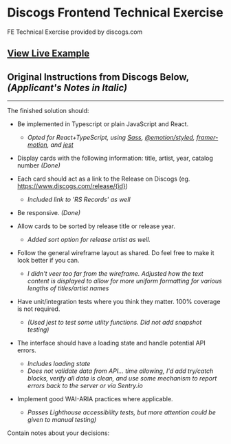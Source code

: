 # Discogs Frontend Technical Exercise

FE Technical Exercise provided by discogs.com

## [View Live Example](https://dtweb.design/temp/discogs-frontend-technical-exercise/)

## Original Instructions from Discogs Below, _(Applicant's Notes in Italic)_

---

The finished solution should:

- Be implemented in Typescript or plain JavaScript and React.

  - _Opted for React+TypeScript, using [Sass](https://sass-lang.com/), [@emotion/styled](https://emotion.sh/docs/introduction), [framer-motion](https://www.framer.com/motion/), and [jest](https://jestjs.io/)_

- Display cards with the following information: title, artist, year, catalog number _(Done)_

- Each card should act as a link to the Release on Discogs (eg. https://www.discogs.com/release/{id})

  - _Included link to 'RS Records' as well_

- Be responsive. _(Done)_

- Allow cards to be sorted by release title or release year.

  - _Added sort option for release artist as well._

- Follow the general wireframe layout as shared. Do feel free to make it look better if you can.

  - _I didn't veer too far from the wireframe. Adjusted how the text content is displayed to allow for more uniform formatting for various lengths of titles/artist names_

- Have unit/integration tests where you think they matter. 100% coverage is not required.

  - _(Used jest to test some utiity functions. Did not add snapshot testing)_

- The interface should have a loading state and handle potential API errors.

  - _Includes loading state_
  - _Does not validate data from API... time allowing, I'd add try/catch blocks, verify all data is clean, and use some mechanism to report errors back to the server or via Sentry.io_

- Implement good WAI-ARIA practices where applicable.
  - _Passes Lighthouse accessibility tests, but more attention could be given to manual testing)_

Contain notes about your decisions:
